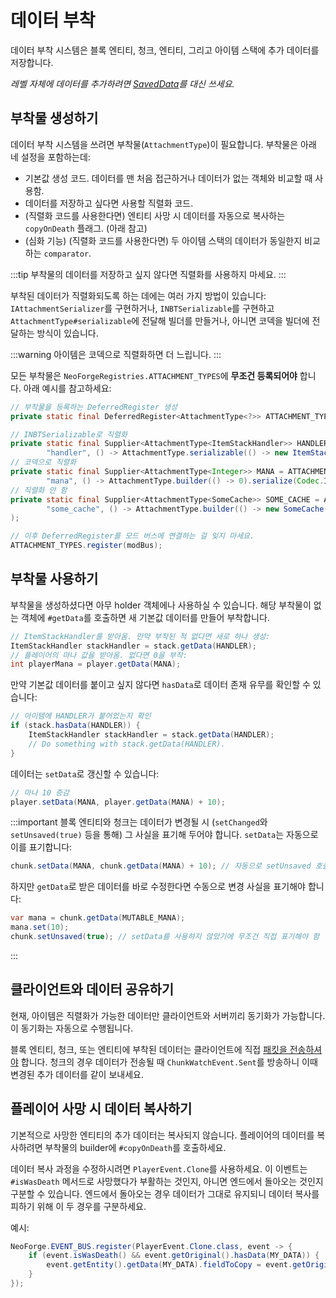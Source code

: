 # 데이터 부착

데이터 부착 시스템은 블록 엔티티, 청크, 엔티티, 그리고 아이템 스택에 추가 데이터를 저장합니다.

_레벨 자체에 데이터를 추가하려면 [SavedData](saveddata)를 대신 쓰세요._

## 부착물 생성하기

데이터 부착 시스템을 쓰려면 부착물(`AttachmentType`)이 필요합니다. 부착물은 아래 네 설정을 포함하는데:
- 기본값 생성 코드. 데이터를 맨 처음 접근하거나 데이터가 없는 객체와 비교할 때 사용함.
- 데이터를 저장하고 싶다면 사용할 직렬화 코드.
- (직렬화 코드를 사용한다면) 엔티티 사망 시 데이터를 자동으로 복사하는 `copyOnDeath` 플래그. (아래 참고)
- (심화 기능) (직렬화 코드를 사용한다면) 두 아이템 스택의 데이터가 동일한지 비교하는 `comparator`.

:::tip
부착물의 데이터를 저장하고 싶지 않다면 직렬화를 사용하지 마세요.
:::

부착된 데이터가 직렬화되도록 하는 데에는 여러 가지 방법이 있습니다: `IAttachmentSerializer`를 구현하거나, `INBTSerializable`를 구현하고 `AttachmentType#serializable`에 전달해 빌더를 만들거나, 아니면 코덱을 빌더에 전달하는 방식이 있습니다.

:::warning
아이템은 코덱으로 직렬화하면 더 느립니다.
:::

모든 부착물은 `NeoForgeRegistries.ATTACHMENT_TYPES`에 **무조건 등록되어야** 합니다. 아래 예시를 참고하세요:
```java
// 부착물을 등록하는 DeferredRegister 생성
private static final DeferredRegister<AttachmentType<?>> ATTACHMENT_TYPES = DeferredRegister.create(NeoForgeRegistries.ATTACHMENT_TYPES, MOD_ID);

// INBTSerializable로 직렬화
private static final Supplier<AttachmentType<ItemStackHandler>> HANDLER = ATTACHMENT_TYPES.register(
        "handler", () -> AttachmentType.serializable(() -> new ItemStackHandler(1)).build());
// 코덱으로 직렬화
private static final Supplier<AttachmentType<Integer>> MANA = ATTACHMENT_TYPES.register(
        "mana", () -> AttachmentType.builder(() -> 0).serialize(Codec.INT).build());
// 직렬화 안 함
private static final Supplier<AttachmentType<SomeCache>> SOME_CACHE = ATTACHMENT_TYPES.register(
        "some_cache", () -> AttachmentType.builder(() -> new SomeCache()).build()
);

// 이후 DeferredRegister를 모드 버스에 연결하는 걸 잊지 마세요.
ATTACHMENT_TYPES.register(modBus);
```

## 부착물 사용하기

부착물을 생성하셨다면 아무 holder 객체에나 사용하실 수 있습니다. 해당 부착물이 없는 객체에 `#getData`를 호출하면 새 기본값 데이터를 만들어 부착합니다.

```java
// ItemStackHandler를 받아옴. 만약 부착된 적 없다면 새로 하나 생성:
ItemStackHandler stackHandler = stack.getData(HANDLER);
// 플레이어의 마나 값을 받아옴. 없다면 0을 부착:
int playerMana = player.getData(MANA);
```

만약 기본값 데이터를 붙이고 싶지 않다면 `hasData`로 데이터 존재 유무를 확인할 수 있습니다:
```java
// 아이템에 HANDLER가 붙어있는지 확인
if (stack.hasData(HANDLER)) {
    ItemStackHandler stackHandler = stack.getData(HANDLER);
    // Do something with stack.getData(HANDLER).
}
```

데이터는 `setData`로 갱신할 수 있습니다:
```java
// 마나 10 증감
player.setData(MANA, player.getData(MANA) + 10);
```

:::important
블록 엔티티와 청크는 데이터가 변경될 시 (`setChanged`와 `setUnsaved(true)` 등을 통해) 그 사실을 표기해 두어야 합니다. `setData`는 자동으로 이를 표기합니다:
```java
chunk.setData(MANA, chunk.getData(MANA) + 10); // 자동으로 setUnsaved 호출
```
하지만 `getData`로 받은 데이터를 바로 수정한다면 수동으로 변경 사실을 표기해야 합니다:
```java
var mana = chunk.getData(MUTABLE_MANA);
mana.set(10);
chunk.setUnsaved(true); // setData를 사용하지 않았기에 무조건 직접 표기해야 함
```
:::

## 클라이언트와 데이터 공유하기
현재, 아이템은 직렬화가 가능한 데이터만 클라이언트와 서버끼리 동기화가 가능합니다. 이 동기화는 자동으로 수행됩니다.

블록 엔티티, 청크, 또는 엔티티에 부착된 데이터는 클라이언트에 직접 [패킷을 전송하셔야][network] 합니다. 청크의 경우 데이터가 전송될 때 `ChunkWatchEvent.Sent`를 방송하니 이때 변경된 추가 데이터를 같이 보내세요.

## 플레이어 사망 시 데이터 복사하기
기본적으로 사망한 엔티티의 추가 데이터는 복사되지 않습니다. 플레이어의 데이터를 복사하려면 부착물의 builder에 `#copyOnDeath`를 호출하세요.

데이터 복사 과정을 수정하시려면 `PlayerEvent.Clone`를 사용하세요. 이 이벤트는 `#isWasDeath` 메서드로 사망했다가 부활하는 것인지, 아니면 엔드에서 돌아오는 것인지 구분할 수 있습니다. 엔드에서 돌아오는 경우 데이터가 그대로 유지되니 데이터 복사를 피하기 위해 이 두 경우를 구분하세요.

예시:
```java
NeoForge.EVENT_BUS.register(PlayerEvent.Clone.class, event -> {
    if (event.isWasDeath() && event.getOriginal().hasData(MY_DATA)) {
        event.getEntity().getData(MY_DATA).fieldToCopy = event.getOriginal().getData(MY_DATA).fieldToCopy;
    }
});
```

[network]: ../networking/index.md